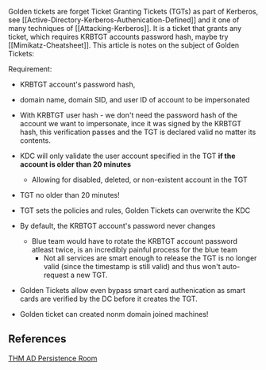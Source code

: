 Golden tickets are forget Ticket Granting Tickets (TGTs) as part of Kerberos, see [[Active-Directory-Kerberos-Authenication-Defined]] and it one of many techniques of [[Attacking-Kerberos]]. It is a ticket that grants any ticket, which requires KRBTGT accounts password hash, maybe try [[Mimikatz-Cheatsheet]]. This article is notes on the subject of Golden Tickets:

Requirement:
- KRBTGT account's password hash, 
- domain name, domain SID, and user ID of account to be impersonated

- With KRBTGT user hash - we don't need the password hash of the account we want to impersonate, ince it was signed by the KRBTGT hash, this verification passes and the TGT is declared valid no matter its contents.
- KDC will only validate the user account specified in the TGT **if the account is older than 20 minutes**
	- Allowing for disabled, deleted, or non-existent account in the TGT 
- TGT no older than 20 minutes!
- TGT sets the policies and rules, Golden Tickets can overwrite the KDC 
- By default, the KRBTGT account's password never changes
	- Blue team would have to rotate the KRBTGT account password atleast twice, is an incredibly painful process for the blue team
		- Not all services are smart enough to release the TGT is no longer valid (since the timestamp is still valid) and thus won't auto-request a new TGT.
- Golden Tickets allow even bypass smart card authenication as smart cards are verified by the DC before it creates the TGT.
- Golden ticket can created nonm domain joined machines!



## References

[THM AD Persistence Room](https://tryhackme.com/room/persistingad)